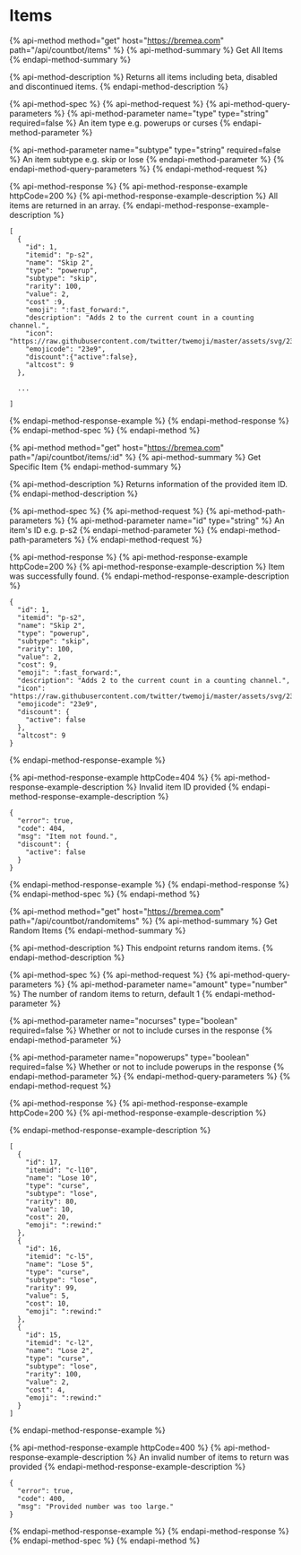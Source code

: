 # Items

{% api-method method="get" host="https://bremea.com" path="/api/countbot/items" %}
{% api-method-summary %}
Get All Items
{% endapi-method-summary %}

{% api-method-description %}
Returns all items including beta, disabled and discontinued items.
{% endapi-method-description %}

{% api-method-spec %}
{% api-method-request %}
{% api-method-query-parameters %}
{% api-method-parameter name="type" type="string" required=false %}
An item type e.g. powerups or curses
{% endapi-method-parameter %}

{% api-method-parameter name="subtype" type="string" required=false %}
An item subtype e.g. skip or lose
{% endapi-method-parameter %}
{% endapi-method-query-parameters %}
{% endapi-method-request %}

{% api-method-response %}
{% api-method-response-example httpCode=200 %}
{% api-method-response-example-description %}
All items are returned in an array.
{% endapi-method-response-example-description %}

```
[
  {
    "id": 1,
    "itemid": "p-s2",
    "name": "Skip 2",
    "type": "powerup",
    "subtype": "skip",
    "rarity": 100,
    "value": 2,
    "cost" :9,
    "emoji": ":fast_forward:",
    "description": "Adds 2 to the current count in a counting channel.",
    "icon": "https://raw.githubusercontent.com/twitter/twemoji/master/assets/svg/23e9.svg",
    "emojicode": "23e9",
    "discount":{"active":false},
    "altcost": 9
  },
  
  ...
  
]
```
{% endapi-method-response-example %}
{% endapi-method-response %}
{% endapi-method-spec %}
{% endapi-method %}

{% api-method method="get" host="https://bremea.com" path="/api/countbot/items/:id" %}
{% api-method-summary %}
Get Specific Item
{% endapi-method-summary %}

{% api-method-description %}
Returns information of the provided item ID.
{% endapi-method-description %}

{% api-method-spec %}
{% api-method-request %}
{% api-method-path-parameters %}
{% api-method-parameter name="id" type="string" %}
An item's ID e.g. p-s2
{% endapi-method-parameter %}
{% endapi-method-path-parameters %}
{% endapi-method-request %}

{% api-method-response %}
{% api-method-response-example httpCode=200 %}
{% api-method-response-example-description %}
Item was successfully found.
{% endapi-method-response-example-description %}

```
{
  "id": 1,
  "itemid": "p-s2",
  "name": "Skip 2",
  "type": "powerup",
  "subtype": "skip",
  "rarity": 100, 
  "value": 2,
  "cost": 9,
  "emoji": ":fast_forward:",
  "description": "Adds 2 to the current count in a counting channel.",
  "icon": "https://raw.githubusercontent.com/twitter/twemoji/master/assets/svg/23e9.svg",
  "emojicode": "23e9",
  "discount": {
    "active": false
  },
  "altcost": 9
}
```
{% endapi-method-response-example %}

{% api-method-response-example httpCode=404 %}
{% api-method-response-example-description %}
Invalid item ID provided
{% endapi-method-response-example-description %}

```
{
  "error": true,
  "code": 404,
  "msg": "Item not found.",
  "discount": {
    "active": false
  }
}
```
{% endapi-method-response-example %}
{% endapi-method-response %}
{% endapi-method-spec %}
{% endapi-method %}

{% api-method method="get" host="https://bremea.com" path="/api/countbot/randomitems" %}
{% api-method-summary %}
Get Random Items
{% endapi-method-summary %}

{% api-method-description %}
This endpoint returns random items.
{% endapi-method-description %}

{% api-method-spec %}
{% api-method-request %}
{% api-method-query-parameters %}
{% api-method-parameter name="amount" type="number" %}
The number of random items to return, default 1
{% endapi-method-parameter %}

{% api-method-parameter name="nocurses" type="boolean" required=false %}
Whether or not to include curses in the response
{% endapi-method-parameter %}

{% api-method-parameter name="nopowerups" type="boolean" required=false %}
Whether or not to include powerups in the response
{% endapi-method-parameter %}
{% endapi-method-query-parameters %}
{% endapi-method-request %}

{% api-method-response %}
{% api-method-response-example httpCode=200 %}
{% api-method-response-example-description %}

{% endapi-method-response-example-description %}

```
[
  {
    "id": 17,
    "itemid": "c-l10",
    "name": "Lose 10",
    "type": "curse",
    "subtype": "lose",
    "rarity": 80,
    "value": 10,
    "cost": 20,
    "emoji": ":rewind:"
  },
  {
    "id": 16,
    "itemid": "c-l5",
    "name": "Lose 5",
    "type": "curse",
    "subtype": "lose",
    "rarity": 99,
    "value": 5,
    "cost": 10,
    "emoji": ":rewind:"
  },
  {
    "id": 15,
    "itemid": "c-l2",
    "name": "Lose 2",
    "type": "curse",
    "subtype": "lose",
    "rarity": 100,
    "value": 2,
    "cost": 4,
    "emoji": ":rewind:"
  }
]
```
{% endapi-method-response-example %}

{% api-method-response-example httpCode=400 %}
{% api-method-response-example-description %}
An invalid number of items to return was provided
{% endapi-method-response-example-description %}

```
{
  "error": true,
  "code": 400,
  "msg": "Provided number was too large."
}
```
{% endapi-method-response-example %}
{% endapi-method-response %}
{% endapi-method-spec %}
{% endapi-method %}

